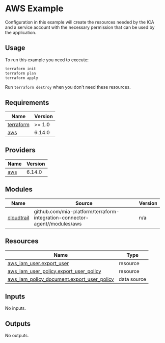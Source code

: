 # AWS Example

Configuration in this example will create the resources needed by the ICA and a service account with the necessary
permission that can be used by the application.

## Usage

To run this example you need to execute:

```bash
terraform init
terraform plan
terraform apply
```

Run `terraform destroy` when you don't need these resources.

<!-- BEGIN_TF_DOCS -->
## Requirements

| Name | Version |
|------|---------|
| <a name="requirement_terraform"></a> [terraform](#requirement\_terraform) | >= 1.0 |
| <a name="requirement_aws"></a> [aws](#requirement\_aws) | 6.14.0 |

## Providers

| Name | Version |
|------|---------|
| <a name="provider_aws"></a> [aws](#provider\_aws) | 6.14.0 |

## Modules

| Name | Source | Version |
|------|--------|---------|
| <a name="module_cloudtrail"></a> [cloudtrail](#module\_cloudtrail) | github.com/mia-platform/terraform-integration-connector-agent//modules/aws | n/a |

## Resources

| Name | Type |
|------|------|
| [aws_iam_user.export_user](https://registry.terraform.io/providers/hashicorp/aws/6.14.0/docs/resources/iam_user) | resource |
| [aws_iam_user_policy.export_user_policy](https://registry.terraform.io/providers/hashicorp/aws/6.14.0/docs/resources/iam_user_policy) | resource |
| [aws_iam_policy_document.export_user_policy](https://registry.terraform.io/providers/hashicorp/aws/6.14.0/docs/data-sources/iam_policy_document) | data source |

## Inputs

No inputs.

## Outputs

No outputs.
<!-- END_TF_DOCS -->
